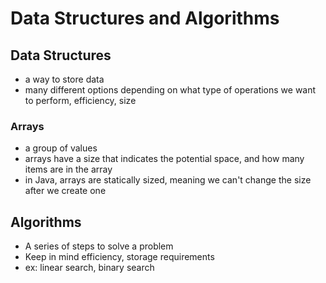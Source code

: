 # Data Structures and Algorithms

## Data Structures
- a way to store data
- many different options depending on what type of operations we want to perform, efficiency, size

### Arrays
- a group of values
- arrays have a size that indicates the potential space, and how many items are in the array
- in Java, arrays are statically sized, meaning we can't change the size after we create one

## Algorithms
- A series of steps to solve a problem
- Keep in mind efficiency, storage requirements
- ex: linear search, binary search
